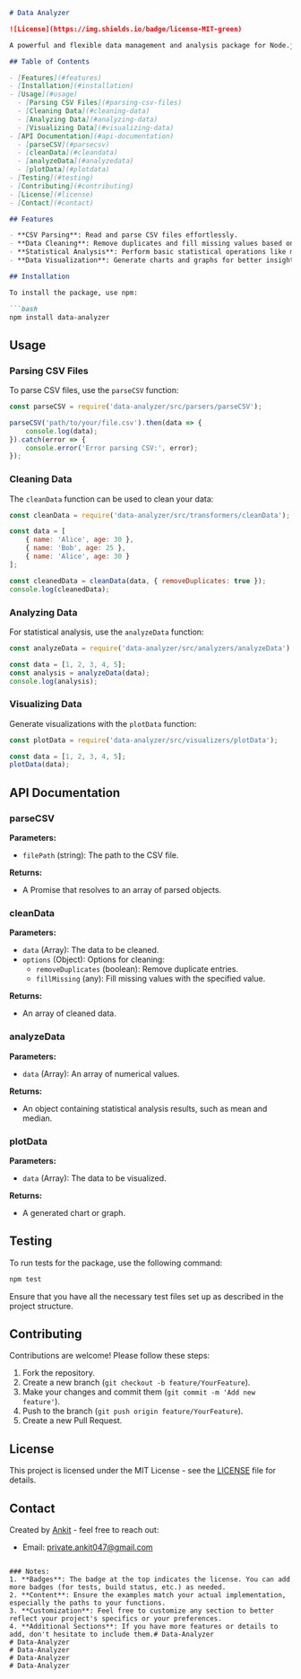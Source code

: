 
```markdown
# Data Analyzer

![License](https://img.shields.io/badge/license-MIT-green)

A powerful and flexible data management and analysis package for Node.js. This package provides functionalities for parsing CSV files, cleaning data, performing statistical analysis, and visualizing data.

## Table of Contents

- [Features](#features)
- [Installation](#installation)
- [Usage](#usage)
  - [Parsing CSV Files](#parsing-csv-files)
  - [Cleaning Data](#cleaning-data)
  - [Analyzing Data](#analyzing-data)
  - [Visualizing Data](#visualizing-data)
- [API Documentation](#api-documentation)
  - [parseCSV](#parsecsv)
  - [cleanData](#cleandata)
  - [analyzeData](#analyzedata)
  - [plotData](#plotdata)
- [Testing](#testing)
- [Contributing](#contributing)
- [License](#license)
- [Contact](#contact)

## Features

- **CSV Parsing**: Read and parse CSV files effortlessly.
- **Data Cleaning**: Remove duplicates and fill missing values based on specified rules.
- **Statistical Analysis**: Perform basic statistical operations like mean, median, mode, etc.
- **Data Visualization**: Generate charts and graphs for better insights.

## Installation

To install the package, use npm:

```bash
npm install data-analyzer
```

## Usage

### Parsing CSV Files

To parse CSV files, use the `parseCSV` function:

```javascript
const parseCSV = require('data-analyzer/src/parsers/parseCSV');

parseCSV('path/to/your/file.csv').then(data => {
    console.log(data);
}).catch(error => {
    console.error('Error parsing CSV:', error);
});
```

### Cleaning Data

The `cleanData` function can be used to clean your data:

```javascript
const cleanData = require('data-analyzer/src/transformers/cleanData');

const data = [
    { name: 'Alice', age: 30 },
    { name: 'Bob', age: 25 },
    { name: 'Alice', age: 30 }
];

const cleanedData = cleanData(data, { removeDuplicates: true });
console.log(cleanedData);
```

### Analyzing Data

For statistical analysis, use the `analyzeData` function:

```javascript
const analyzeData = require('data-analyzer/src/analyzers/analyzeData');

const data = [1, 2, 3, 4, 5];
const analysis = analyzeData(data);
console.log(analysis);
```

### Visualizing Data

Generate visualizations with the `plotData` function:

```javascript
const plotData = require('data-analyzer/src/visualizers/plotData');

const data = [1, 2, 3, 4, 5];
plotData(data);
```

## API Documentation

### parseCSV

**Parameters:**
- `filePath` (string): The path to the CSV file.

**Returns:** 
- A Promise that resolves to an array of parsed objects.

### cleanData

**Parameters:**
- `data` (Array): The data to be cleaned.
- `options` (Object): Options for cleaning:
  - `removeDuplicates` (boolean): Remove duplicate entries.
  - `fillMissing` (any): Fill missing values with the specified value.

**Returns:**
- An array of cleaned data.

### analyzeData

**Parameters:**
- `data` (Array): An array of numerical values.

**Returns:**
- An object containing statistical analysis results, such as mean and median.

### plotData

**Parameters:**
- `data` (Array): The data to be visualized.

**Returns:**
- A generated chart or graph.

## Testing

To run tests for the package, use the following command:

```bash
npm test
```

Ensure that you have all the necessary test files set up as described in the project structure.

## Contributing

Contributions are welcome! Please follow these steps:

1. Fork the repository.
2. Create a new branch (`git checkout -b feature/YourFeature`).
3. Make your changes and commit them (`git commit -m 'Add new feature'`).
4. Push to the branch (`git push origin feature/YourFeature`).
5. Create a new Pull Request.

## License

This project is licensed under the MIT License - see the [LICENSE](LICENSE) file for details.

## Contact

Created by [Ankit](https://github.com/imankii01) - feel free to reach out:

- Email: [private.ankit047@gmail.com](mailto:private.ankit047@gmail.com)

```

### Notes:
1. **Badges**: The badge at the top indicates the license. You can add more badges (for tests, build status, etc.) as needed.
2. **Content**: Ensure the examples match your actual implementation, especially the paths to your functions.
3. **Customization**: Feel free to customize any section to better reflect your project's specifics or your preferences.
4. **Additional Sections**: If you have more features or details to add, don't hesitate to include them.# Data-Analyzer
# Data-Analyzer
# Data-Analyzer
# Data-Analyzer
# Data-Analyzer

